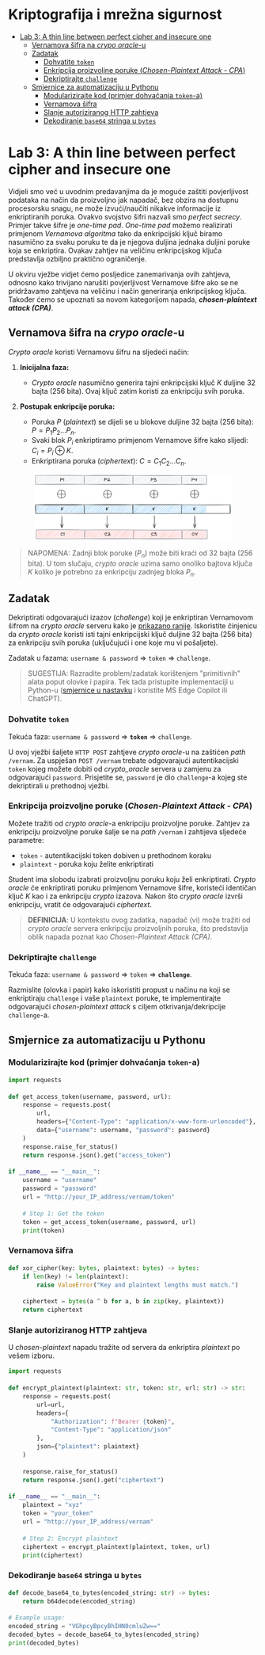 # **Kriptografija i mrežna sigurnost** <!-- omit in toc -->

- [Lab 3: A thin line between perfect cipher and insecure one](#lab-3-a-thin-line-between-perfect-cipher-and-insecure-one)
  - [Vernamova šifra na _crypo oracle_-u](#vernamova-šifra-na-crypo-oracle-u)
  - [Zadatak](#zadatak)
    - [Dohvatite `token`](#dohvatite-token)
    - [Enkripcija proizvoljne poruke (_Chosen-Plaintext Attack - CPA_)](#enkripcija-proizvoljne-poruke-chosen-plaintext-attack---cpa)
    - [Dekriptirajte `challenge`](#dekriptirajte-challenge)
  - [Smjernice za automatizaciju u Pythonu](#smjernice-za-automatizaciju-u-pythonu)
    - [Modularizirajte kod (primjer dohvaćanja `token`-a)](#modularizirajte-kod-primjer-dohvaćanja-token-a)
    - [Vernamova šifra](#vernamova-šifra)
    - [Slanje autoriziranog HTTP zahtjeva](#slanje-autoriziranog-http-zahtjeva)
    - [Dekodiranje `base64` stringa u `bytes`](#dekodiranje-base64-stringa-u-bytes)

# Lab 3: A thin line between perfect cipher and insecure one

Vidjeli smo već u uvodnim predavanjima da je moguće zaštiti povjerljivost podataka na način da proizvoljno jak napadač, bez obzira na dostupnu procesorsku snagu, ne može izvući/naučiti nikakve informacije iz enkriptiranih poruka. Ovakvo svojstvo šifri nazvali smo _perfect secrecy_. Primjer takve šifre je _one-time pad_. _One-time pad_ možemo realizirati primjenom _Vernamova algoritma_ tako da enkripcijski ključ biramo nasumično za svaku poruku te da je njegova duljina jednaka duljini poruke koja se enkriptira. Ovakav zahtjev na veličinu enkripcijskog ključa predstavlja ozbiljno praktično ograničenje.

U okviru vježbe vidjet ćemo posljedice zanemarivanja ovih zahtjeva, odnosno kako trivijano narušiti povjerljivost Vernamove šifre ako se ne pridržavamo zahtjeva na veličinu i način generiranja enkripcijskog ključa. Također ćemo se upoznati sa novom kategorijom napada, **_chosen-plaintext attack (CPA)_**.

## Vernamova šifra na _crypo oracle_-u

_Crypto oracle_ koristi Vernamovu šifru na sljedeći način: 

1. **Inicijalna faza:**

    - _Crypto oracle_ nasumično generira tajni enkripcijski ključ $K$ duljine 32 bajta (256 bita). Ovaj ključ zatim koristi za enkripciju svih poruka.

2. **Postupak enkripcije poruka:**

   - Poruka $P$ (_plaintext_) se dijeli se u blokove duljine 32 bajta (256 bita): $P = P_1 P_2 ... P_n$.
   - Svaki blok $P_i$ enkriptiramo primjenom Vernamove šifre kako slijedi: $C_i = P_i \oplus K$.
   - Enkriptirana poruka (_ciphertext_): $C = C_1 C_2 ... C_n$.

<p align="center">
<img src="../img/vernam_encryption.png" width="400px" height="auto"/>
</p>

   > NAPOMENA: Zadnji blok poruke ($P_n$) može biti kraći od 32 bajta (256 bita). U tom slučaju, _crypto oracle_ uzima samo onoliko bajtova ključa $K$ koliko je potrebno za enkripciju zadnjeg bloka $P_n$.

## Zadatak

Dekriptirati odgovarajući izazov (_challenge_) koji je enkriptiran Vernamovom šifrom na _crypto oracle_ serveru kako je [prikazano ranije](#vernamova-šifra-na-crypo-oracle-u). Iskoristite činjenicu da _crypto oracle_ koristi isti tajni enkripcijski ključ duljine 32 bajta (256 bita) za enkripciju svih poruka (uključujući i one koje mu vi pošaljete).

Zadatak u fazama: `username & password` ⇒ `token` ⇒ `challenge`.

> SUGESTIJA: Razradite problem/zadatak korištenjem "primitivnih" alata poput olovke i papira. Tek tada pristupite implementaciji u Python-u ([smjernice u nastavku](#smjernice-za-automatizaciju-u-pythonu) i koristite MS Edge Copilot ili ChatGPT).

### Dohvatite `token`

Tekuća faza: `username & password` ⇒ **`token`** ⇒ `challenge`.

U ovoj vježbi šaljete `HTTP POST` zahtjeve _crypto oracle_-u na zaštićen _path_ `/vernam`. Za uspješan `POST /vernam` trebate odgovarajući autentikacijski `token` kojeg možete dobiti od _crypto_oracle_ servera u zamjenu za odgovarajući `password`. Prisjetite se, `password` je dio `challenge`-a kojeg ste dekriptirali u prethodnoj vježbi.

### Enkripcija proizvoljne poruke (_Chosen-Plaintext Attack - CPA_)

Možete tražiti od _crypto oracle_-a enkripciju proizvoljne poruke. Zahtjev za enkripciju proizvoljne poruke šalje se na _path_ `/vernam` i zahtijeva sljedeće parametre:

- `token` - autentikacijski token dobiven u prethodnom koraku
- `plaintext` - poruka koju želite enkriptirati

Student ima slobodu izabrati proizvoljnu poruku koju želi enkriptirati. _Crypto oracle_ će enkriptirati poruku primjenom Vernamove šifre, koristeći identičan ključ $K$ kao i za enkripciju _crypto_ izazova. Nakon što _crypto oracle_ izvrši enkripciju, vratit će odgovarajući _ciphertext_.

> **DEFINICIJA**: U kontekstu ovog zadatka, napadač (vi) može tražiti od _crypto oracle_ servera enkripciju proizvoljnih poruka, što predstavlja oblik napada poznat kao _Chosen-Plaintext Attack (CPA)_.

### Dekriptirajte `challenge`

Tekuća faza: `username & password` ⇒ `token` ⇒ **`challenge`**.

Razmislite (olovka i papir) kako iskoristiti propust u načinu na koji se enkriptiraju `challenge` i vaše `plaintext` poruke, te implementirajte odgovarajući _chosen-plaintext attack_ s ciljem otkrivanja/dekripcije `challenge`-a.

## Smjernice za automatizaciju u Pythonu

### Modularizirajte kod (primjer dohvaćanja `token`-a)

```python
import requests

def get_access_token(username, password, url):
    response = requests.post(
        url,
        headers={"Content-Type": "application/x-www-form-urlencoded"},
        data={"username": username, "password": password}
    )
    response.raise_for_status()
    return response.json().get("access_token")

if __name__ == "__main__":
    username = "username"
    password = "password"
    url = "http://your_IP_address/vernam/token"

    # Step 1: Get the token
    token = get_access_token(username, password, url)
    print(token)
```

### Vernamova šifra

```python
def xor_cipher(key: bytes, plaintext: bytes) -> bytes:
    if len(key) != len(plaintext):
        raise ValueError("Key and plaintext lengths must match.")
    
    ciphertext = bytes(a ^ b for a, b in zip(key, plaintext))
    return ciphertext
```

### Slanje autoriziranog HTTP zahtjeva

U _chosen-plaintext_ napadu tražite od servera da enkriptira _plaintext_ po vešem izboru.

```python
import requests

def encrypt_plaintext(plaintext: str, token: str, url: str) -> str:
    response = requests.post(
        url=url,
        headers={
            "Authorization": f"Bearer {token}",
            "Content-Type": "application/json"
        },    
        json={"plaintext": plaintext}
    )

    response.raise_for_status()
    return response.json().get("ciphertext")

if __name__ == "__main__":
    plaintext = "xyz"
    token = "your_token"
    url = "http://your_IP_address/vernam"

    # Step 2: Encrypt plaintext
    ciphertext = encrypt_plaintext(plaintext, token, url)
    print(ciphertext)
```

### Dekodiranje `base64` stringa u `bytes`

```python
def decode_base64_to_bytes(encoded_string: str) -> bytes:
    return b64decode(encoded_string)

# Example usage:
encoded_string = "VGhpcyBpcyBhIHN0cmluZw=="
decoded_bytes = decode_base64_to_bytes(encoded_string)
print(decoded_bytes)
```
